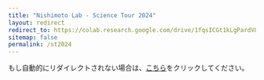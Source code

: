 ```yaml
---
title: "Nishimoto Lab - Science Tour 2024"
layout: redirect
redirect_to: https://colab.research.google.com/drive/1fqsICGt1kLgPardV8v4_MNMaj3TweBVL?usp=sharing
sitemap: false
permalink: /st2024
---
```



もし自動的にリダイレクトされない場合は、[こちら](https://colab.research.google.com/drive/1fqsICGt1kLgPardV8v4_MNMaj3TweBVL?usp=sharing
)をクリックしてください。
